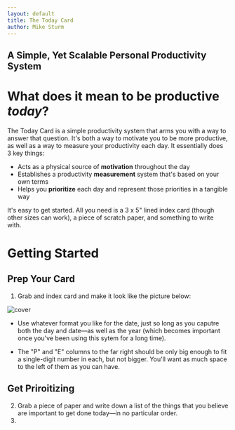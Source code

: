 ```yaml
---
layout: default
title: The Today Card
author: Mike Sturm
---
```

## A Simple, Yet Scalable Personal Productivity System

# What does it mean to be productive *today*?

The Today Card is a simple productivity system that arms you with a way to answer that question. It's both a way to motivate you to be more productive, as well as a way to measure your productivity each day. It essentially does 3 key things:

- Acts as a physical source of **motivation** throughout the day
- Establishes a productivity **measurement** system that's based on your own terms
- Helps you **prioritize** each day and represent those priorities in a tangible way

It's easy to get started. All you need is a 3 x 5" lined index card (though other sizes can work), a piece of scratch paper, and something to write with.

# Getting Started

## Prep Your Card

1. Grab and index card and make it look like the picture below:

<img src ="{{site.url}}{{site.baseurl}}/assets/Card-Setup.png" alt="cover" style="max-height: 25rem;"/>


- Use whatever format you like for the date, just so long as you caputre both the day and date—as well as the year (which becomes important once you've been using this sytem for a long time).

- The "P" and "E" columns to the far right should be only big enough to fit a single-digit number in each, but not bigger. You'll want as much space to the left of them as you can have.

## Get Priroitizing

2. Grab a piece of paper and write down a list of the things that you believe are important to get done today—in no particular order.
3. 
